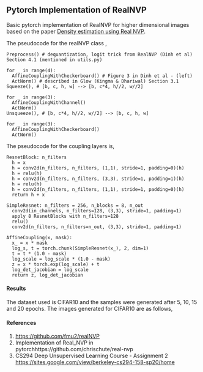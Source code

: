 ## Pytorch Implementation of RealNVP
Basic pytorch implementation of RealNVP for higher dimensional images based on the paper <a href = "https://arxiv.org/abs/1605.08803">Density estimation using Real NVP</a>.

The pseudocode for the realNVP class ,
```
Preprocess() # dequantization, logit trick from RealNVP (Dinh et al) Section 4.1 (mentioned in utils.py)

for _ in range(4):
  AffineCouplingWithCheckerboard() # Figure 3 in Dinh et al - (left)
  ActNorm() # described in Glow (Kingma & Dhariwal) Section 3.1
Squeeze(), # [b, c, h, w] --> [b, c*4, h//2, w//2]

for _ in range(3):
  AffineCouplingWithChannel()
  ActNorm()
Unsqueeze(), # [b, c*4, h//2, w//2] --> [b, c, h, w]

for _ in range(3):
  AffineCouplingWithCheckerboard()
  ActNorm()
```

The pseudocode for the coupling layers is, 
```
ResnetBlock: n_filters
  h = x
  h = conv2d(n_filters, n_filters, (1,1), stride=1, padding=0)(h)
  h = relu(h)
  h = conv2d(n_filters, n_filters, (3,3), stride=1, padding=1)(h)
  h = relu(h)
  h = conv2d(n_filters, n_filters, (1,1), stride=1, padding=0)(h)
  return h + x

SimpleResnet: n_filters = 256, n_blocks = 8, n_out
  conv2d(in_channels, n_filters=128, (3,3), stride=1, padding=1)
  apply 8 ResnetBlocks with n_filters=128
  relu()
  conv2d(n_filters, n_filters=n_out, (3,3), stride=1, padding=1)

AffineCoupling(x, mask):
  x_ = x * mask
  log_s, t = torch.chunk(SimpleResnet(x_), 2, dim=1)
  t = t * (1.0 - mask)
  log_scale = log_scale * (1.0 - mask)
  z = x * torch.exp(log_scale) + t
  log_det_jacobian = log_scale
  return z, log_det_jacobian
```

#### Results
The dataset used is CIFAR10 and the samples were generated after 5, 10, 15 and 20 epochs. The images generated for CIFAR10 are as follows,

#### References
1. https://github.com/fmu2/realNVP
2. Implementation of Real_NVP in pytorchhttps://github.com/chrischute/real-nvp
3. CS294 Deep Unsupervised Learning Course - Assignment 2 https://sites.google.com/view/berkeley-cs294-158-sp20/home

